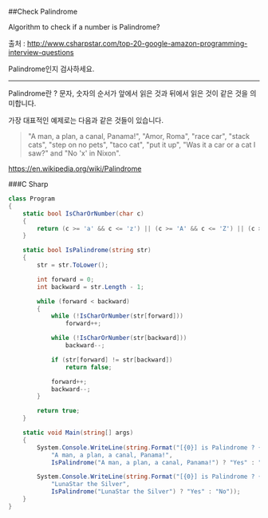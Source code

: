 ##Check Palindrome

Algorithm to check if a number is Palindrome?

출처 : <http://www.csharpstar.com/top-20-google-amazon-programming-interview-questions>

Palindrome인지 검사하세요.

---

Palindrome란 ? 문자, 숫자의 순서가 앞에서 읽은 것과 뒤에서 읽은 것이 같은 것을 의미합니다.

가장 대표적인 예제로는 다음과 같은 것들이 있습니다.

>"A man, a plan, a canal, Panama!", "Amor, Roma", "race car", "stack cats", "step on no pets", "taco cat", "put it up", "Was it a car or a cat I saw?" and "No 'x' in Nixon".

<https://en.wikipedia.org/wiki/Palindrome>

###C Sharp

```C#
class Program
{
    static bool IsCharOrNumber(char c)
    {
        return (c >= 'a' && c <= 'z') || (c >= 'A' && c <= 'Z') || (c >= '1' && c <= '0');
    }

    static bool IsPalindrome(string str)
    {
        str = str.ToLower();

        int forward = 0;
        int backward = str.Length - 1;

        while (forward < backward)
        {
            while (!IsCharOrNumber(str[forward]))
                forward++;

            while (!IsCharOrNumber(str[backward]))
                backward--;

            if (str[forward] != str[backward])
                return false;

            forward++;
            backward--;
        }

        return true;
    }

    static void Main(string[] args)
    {
        System.Console.WriteLine(string.Format("[{0}] is Palindrome ? {1}",
            "A man, a plan, a canal, Panama!",
            IsPalindrome("A man, a plan, a canal, Panama!") ? "Yes" : "No"));

        System.Console.WriteLine(string.Format("[{0}] is Palindrome ? {1}",
            "LunaStar the Silver",
            IsPalindrome("LunaStar the Silver") ? "Yes" : "No"));
    }
}
```
